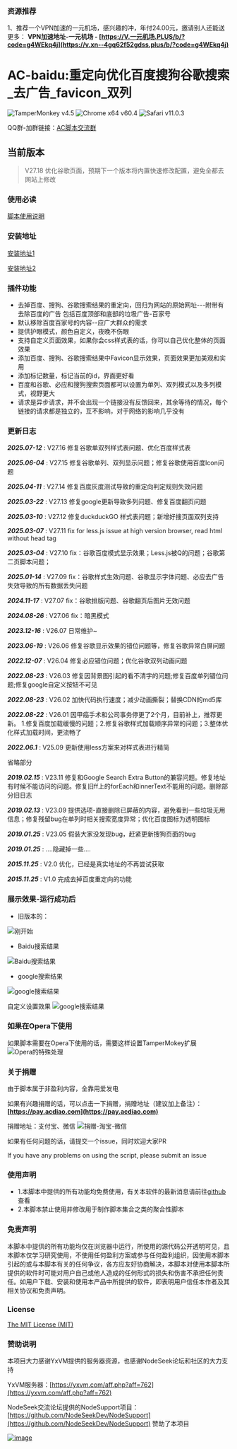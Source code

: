 ### 资源推荐
1、推荐一个VPN加速的一元机场，感兴趣的冲，年付24.00元，邀请别人还能送更多：
**VPN加速地址-一元机场 - [https://V.一元机场.PLUS/b/?code=g4WEkq4j](https://v.xn--4gq62f52gdss.plus/b/?code=g4WEkq4j)**

# AC-baidu:重定向优化百度搜狗谷歌搜索_去广告_favicon_双列
![TamperMonkey v4.5](https://img.shields.io/badge/TamperMonkey-v4.18-brightgreen.svg) ![Chrome x64 v60.4](https://img.shields.io/badge/Chrome%20x64-v73.0-brightgreen.svg) ![Safari v11.0.3](https://img.shields.io/badge/Safari%20-v12.0-brightgreen.svg)

QQ群-加群链接：[AC脚本交流群](https://joinqq.90dao.com)

## 当前版本

> V27.18 优化谷歌页面，预期下一个版本将内置快速修改配置，避免全都去网站上修改

### 使用必读

[脚本使用说明](https://github.com/langren1353/GM_script/blob/master/help.md)

### 安装地址
[安装地址1](https://greasyfork.org/zh-CN/scripts/14178)

[安装地址2](https://openuserjs.org/scripts/inDarkness/AC-baidu-%E9%87%8D%E5%AE%9A%E5%90%91%E4%BC%98%E5%8C%96%E7%99%BE%E5%BA%A6%E6%90%9C%E7%8B%97%E8%B0%B7%E6%AD%8C%E5%BF%85%E5%BA%94%E6%90%9C%E7%B4%A2_favicon_%E5%8F%8C%E5%88%97)

### 插件功能

- 去掉百度、搜狗、谷歌搜索结果的重定向，回归为网站的原始网址---附带有去除百度的广告 包括百度顶部和底部的垃圾广告-百家号
- 默认移除百度百家号的内容--应广大群众的需求
- 提供护眼模式，颜色自定义，夜晚不伤眼
- 支持自定义页面效果，如果你会css样式表的话，你可以自己优化整体的页面效果
- 添加百度、搜狗、谷歌搜索结果中Favicon显示效果，页面效果更加美观和实用
- 添加标记数量，标记当前的id，界面更好看
- 百度和谷歌、必应和搜狗搜索页面都可以设置为单列、双列模式以及多列模式，视野更大
- 请求是异步请求，并不会出现一个链接没有反馈回来，其余等待的情况，每个链接的请求都是独立的，互不影响，对于网络的影响几乎没有

### 更新日志

***2025.07-12*** : V27.16 修复谷歌单双列样式表问题、优化百度样式表

***2025.06-04*** : V27.15 修复谷歌单列、双列显示问题；修复谷歌使用百度Icon问题

***2025.04-11*** : V27.14 修复百度灰度测试导致的重定向判定规则失效问题

***2025.03-22*** : V27.13 修复google更新导致多列问题、修复百度翻页问题

***2025.03-10*** : V27.12 修复duckduckGO 样式表问题；新增好搜页面双列支持

***2025.03-07*** : V27.11 fix for less.js issue at high version browser, read html without head tag

***2025.03-04*** : V27.10 fix：谷歌百度模式显示效果；Less.js被Q的问题；谷歌第二页脚本问题；

***2025.01-14*** : V27.09 fix：谷歌样式生效问题、谷歌显示字体问题、必应去广告失效导致的所有数据丢失问题

***2024.11-17*** : V27.07 fix：谷歌排版问题、谷歌翻页后图片无效问题

***2024.08-26*** : V27.06 fix：暗黑模式

***2023.12-16*** : V26.07 日常维护~

***2023.06-19*** : V26.06 修复谷歌显示效果的错位问题等，修复谷歌异常白屏问题

***2022.12-07*** : V26.04 修复必应错位问题；优化谷歌双列动画问题

***2022.08-23*** : V26.03 修复因背景图引起的看不清字的问题;修复百度单列错位问题;修复google自定义按钮不可见

***2022.08-23*** : V26.02 加快代码执行速度；减少动画撕裂；替换CDN的md5库

***2022.08-22*** : V26.01 因甲癌手术和公司事务停更了2个月，目前补上，推荐更新。 1.修复百度加载缓慢的问题；2.修复谷歌样式加载顺序异常的问题；3.整体优化样式加载时间，更流畅了

***2022.06.1*** : V25.09 更新使用less方案来对样式表进行精简

省略部分

***2019.02.15*** : V23.11 修复和Google Search Extra Button的兼容问题。修复地址有时候不能访问的问题。修复旧ff上的forEach和innerText不能用的问题。删除部分旧日志

***2019.02.13*** : V23.09 提供选项-直接删除已屏蔽的内容，避免看到一些垃圾无用信息；修复残留bug在单列时相关搜索宽度异常；优化百度图标为透明图标

***2019.01.25*** : V23.05 假装大家没发现bug，赶紧更新搜狗页面的bug

***2019.01.25*** : ....隐藏掉一些....

***2015.11.25*** : V2.0 优化，已经是真实地址的不再尝试获取

***2015.11.25*** : V1.0 完成去掉百度重定向的功能

### 展示效果-运行成功后
- 旧版本的：

![刚开始](https://img.90dao.com/images/2023/12/16/657d869b5fe80.jpg)
- Baidu搜索结果

![Baidu搜索结果](https://img.90dao.com/images/2023/12/16/657d863bcbb50.jpg)
- google搜索结果

![google搜索结果](https://img.90dao.com/images/2023/12/16/657d863c17920.jpg)

自定义设置效果
![google搜索结果](https://img.90dao.com/images/2023/12/16/657d863b31ad1.jpg)

### 如果在Opera下使用
如果脚本需要在Opera下使用的话，需要这样设置TamperMokey扩展
![Opera的特殊处理](https://img.90dao.com/images/2023/12/16/657d86ffcba3f.png)

### 关于捐赠
由于脚本属于非盈利内容，全靠用爱发电

如果有兴趣捐赠的话，可以点击一下捐赠，捐赠地址（建议加上备注）：**[https://pay.acdiao.com](https://pay.acdiao.com)**

捐赠地址：支付宝、微信
![捐赠-淘宝-微信](https://img.90dao.com/images/2024/06/15/666d3f045b34c.png)

如果有任何问题的话，请提交一个issue，同时欢迎大家PR

If you have any problems on using the script, please submit an issue

### 使用声明

- 1.本脚本中提供的所有功能均免费使用，有关本软件的最新消息请前往[github](https://github.com/langren1353/GM_script/)查看
- 2.本脚本禁止使用并修改用于制作脚本集合之类的聚合性脚本

### 免责声明 

本脚本中提供的所有功能均仅在浏览器中运行，所使用的源代码公开透明可见，且本脚本仅学习研究使用，不使用任何盈利方案或参与任何盈利组织，因使用本脚本引起的或与本脚本有关的任何争议，各方应友好协商解决，本脚本对使用本脚本所提供的软件时可能对用户自己或他人造成的任何形式的损失和伤害不承担任何责任。如用户下载、安装和使用本产品中所提供的软件，即表明用户信任本作者及其相关协议和免责声明。

### License

[The MIT License (MIT)](https://github.com/langren1353/GM_script/edit/master/LICENSE)

### 赞助说明
本项目大力感谢YxVM提供的服务器资源，也感谢NodeSeek论坛和社区的大力支持

YxVM服务器：[https://yxvm.com/aff.php?aff=762](https://yxvm.com/aff.php?aff=762)

NodeSeek交流论坛提供的NodeSupport项目：[https://github.com/NodeSeekDev/NodeSupport](https://github.com/NodeSeekDev/NodeSupport) 赞助了本项目

[![image](https://img.90dao.com/images/2025/04/11/67f7f3a11544c.png)](https://yxvm.com/aff.php?aff=762)
